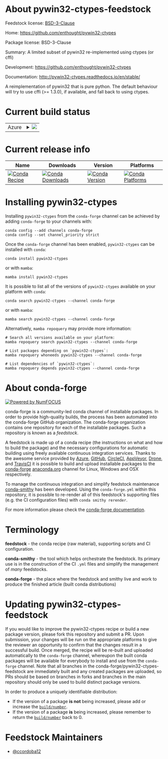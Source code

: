 About pywin32-ctypes-feedstock
==============================

Feedstock license: [BSD-3-Clause](https://github.com/conda-forge/pywin32-ctypes-feedstock/blob/main/LICENSE.txt)

Home: https://github.com/enthought/pywin32-ctypes

Package license: BSD-3-Clause

Summary: A limited subset of pywin32 re-implemented using ctypes (or cffi)

Development: https://github.com/enthought/pywin32-ctypes

Documentation: http://pywin32-ctypes.readthedocs.io/en/stable/

A reimplementation of pywin32 that is pure python. The default behaviour
will try to use cffi (>= 1.3.0), if available, and fall back to using ctypes.


Current build status
====================


<table>
    
  <tr>
    <td>Azure</td>
    <td>
      <details>
        <summary>
          <a href="https://dev.azure.com/conda-forge/feedstock-builds/_build/latest?definitionId=5490&branchName=main">
            <img src="https://dev.azure.com/conda-forge/feedstock-builds/_apis/build/status/pywin32-ctypes-feedstock?branchName=main">
          </a>
        </summary>
        <table>
          <thead><tr><th>Variant</th><th>Status</th></tr></thead>
          <tbody><tr>
              <td>win_64_python3.10.____cpython</td>
              <td>
                <a href="https://dev.azure.com/conda-forge/feedstock-builds/_build/latest?definitionId=5490&branchName=main">
                  <img src="https://dev.azure.com/conda-forge/feedstock-builds/_apis/build/status/pywin32-ctypes-feedstock?branchName=main&jobName=win&configuration=win%20win_64_python3.10.____cpython" alt="variant">
                </a>
              </td>
            </tr><tr>
              <td>win_64_python3.11.____cpython</td>
              <td>
                <a href="https://dev.azure.com/conda-forge/feedstock-builds/_build/latest?definitionId=5490&branchName=main">
                  <img src="https://dev.azure.com/conda-forge/feedstock-builds/_apis/build/status/pywin32-ctypes-feedstock?branchName=main&jobName=win&configuration=win%20win_64_python3.11.____cpython" alt="variant">
                </a>
              </td>
            </tr><tr>
              <td>win_64_python3.12.____cpython</td>
              <td>
                <a href="https://dev.azure.com/conda-forge/feedstock-builds/_build/latest?definitionId=5490&branchName=main">
                  <img src="https://dev.azure.com/conda-forge/feedstock-builds/_apis/build/status/pywin32-ctypes-feedstock?branchName=main&jobName=win&configuration=win%20win_64_python3.12.____cpython" alt="variant">
                </a>
              </td>
            </tr><tr>
              <td>win_64_python3.13.____cp313</td>
              <td>
                <a href="https://dev.azure.com/conda-forge/feedstock-builds/_build/latest?definitionId=5490&branchName=main">
                  <img src="https://dev.azure.com/conda-forge/feedstock-builds/_apis/build/status/pywin32-ctypes-feedstock?branchName=main&jobName=win&configuration=win%20win_64_python3.13.____cp313" alt="variant">
                </a>
              </td>
            </tr><tr>
              <td>win_64_python3.9.____cpython</td>
              <td>
                <a href="https://dev.azure.com/conda-forge/feedstock-builds/_build/latest?definitionId=5490&branchName=main">
                  <img src="https://dev.azure.com/conda-forge/feedstock-builds/_apis/build/status/pywin32-ctypes-feedstock?branchName=main&jobName=win&configuration=win%20win_64_python3.9.____cpython" alt="variant">
                </a>
              </td>
            </tr>
          </tbody>
        </table>
      </details>
    </td>
  </tr>
</table>

Current release info
====================

| Name | Downloads | Version | Platforms |
| --- | --- | --- | --- |
| [![Conda Recipe](https://img.shields.io/badge/recipe-pywin32--ctypes-green.svg)](https://anaconda.org/conda-forge/pywin32-ctypes) | [![Conda Downloads](https://img.shields.io/conda/dn/conda-forge/pywin32-ctypes.svg)](https://anaconda.org/conda-forge/pywin32-ctypes) | [![Conda Version](https://img.shields.io/conda/vn/conda-forge/pywin32-ctypes.svg)](https://anaconda.org/conda-forge/pywin32-ctypes) | [![Conda Platforms](https://img.shields.io/conda/pn/conda-forge/pywin32-ctypes.svg)](https://anaconda.org/conda-forge/pywin32-ctypes) |

Installing pywin32-ctypes
=========================

Installing `pywin32-ctypes` from the `conda-forge` channel can be achieved by adding `conda-forge` to your channels with:

```
conda config --add channels conda-forge
conda config --set channel_priority strict
```

Once the `conda-forge` channel has been enabled, `pywin32-ctypes` can be installed with `conda`:

```
conda install pywin32-ctypes
```

or with `mamba`:

```
mamba install pywin32-ctypes
```

It is possible to list all of the versions of `pywin32-ctypes` available on your platform with `conda`:

```
conda search pywin32-ctypes --channel conda-forge
```

or with `mamba`:

```
mamba search pywin32-ctypes --channel conda-forge
```

Alternatively, `mamba repoquery` may provide more information:

```
# Search all versions available on your platform:
mamba repoquery search pywin32-ctypes --channel conda-forge

# List packages depending on `pywin32-ctypes`:
mamba repoquery whoneeds pywin32-ctypes --channel conda-forge

# List dependencies of `pywin32-ctypes`:
mamba repoquery depends pywin32-ctypes --channel conda-forge
```


About conda-forge
=================

[![Powered by
NumFOCUS](https://img.shields.io/badge/powered%20by-NumFOCUS-orange.svg?style=flat&colorA=E1523D&colorB=007D8A)](https://numfocus.org)

conda-forge is a community-led conda channel of installable packages.
In order to provide high-quality builds, the process has been automated into the
conda-forge GitHub organization. The conda-forge organization contains one repository
for each of the installable packages. Such a repository is known as a *feedstock*.

A feedstock is made up of a conda recipe (the instructions on what and how to build
the package) and the necessary configurations for automatic building using freely
available continuous integration services. Thanks to the awesome service provided by
[Azure](https://azure.microsoft.com/en-us/services/devops/), [GitHub](https://github.com/),
[CircleCI](https://circleci.com/), [AppVeyor](https://www.appveyor.com/),
[Drone](https://cloud.drone.io/welcome), and [TravisCI](https://travis-ci.com/)
it is possible to build and upload installable packages to the
[conda-forge](https://anaconda.org/conda-forge) [anaconda.org](https://anaconda.org/)
channel for Linux, Windows and OSX respectively.

To manage the continuous integration and simplify feedstock maintenance
[conda-smithy](https://github.com/conda-forge/conda-smithy) has been developed.
Using the ``conda-forge.yml`` within this repository, it is possible to re-render all of
this feedstock's supporting files (e.g. the CI configuration files) with ``conda smithy rerender``.

For more information please check the [conda-forge documentation](https://conda-forge.org/docs/).

Terminology
===========

**feedstock** - the conda recipe (raw material), supporting scripts and CI configuration.

**conda-smithy** - the tool which helps orchestrate the feedstock.
                   Its primary use is in the construction of the CI ``.yml`` files
                   and simplify the management of *many* feedstocks.

**conda-forge** - the place where the feedstock and smithy live and work to
                  produce the finished article (built conda distributions)


Updating pywin32-ctypes-feedstock
=================================

If you would like to improve the pywin32-ctypes recipe or build a new
package version, please fork this repository and submit a PR. Upon submission,
your changes will be run on the appropriate platforms to give the reviewer an
opportunity to confirm that the changes result in a successful build. Once
merged, the recipe will be re-built and uploaded automatically to the
`conda-forge` channel, whereupon the built conda packages will be available for
everybody to install and use from the `conda-forge` channel.
Note that all branches in the conda-forge/pywin32-ctypes-feedstock are
immediately built and any created packages are uploaded, so PRs should be based
on branches in forks and branches in the main repository should only be used to
build distinct package versions.

In order to produce a uniquely identifiable distribution:
 * If the version of a package **is not** being increased, please add or increase
   the [``build/number``](https://docs.conda.io/projects/conda-build/en/latest/resources/define-metadata.html#build-number-and-string).
 * If the version of a package **is** being increased, please remember to return
   the [``build/number``](https://docs.conda.io/projects/conda-build/en/latest/resources/define-metadata.html#build-number-and-string)
   back to 0.

Feedstock Maintainers
=====================

* [@ccordoba12](https://github.com/ccordoba12/)

